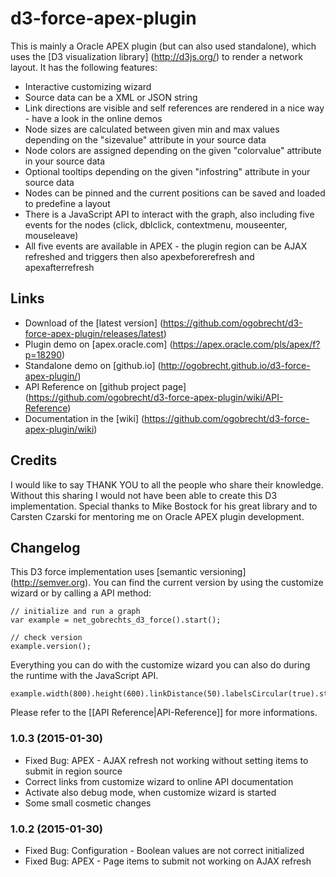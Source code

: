# d3-force-apex-plugin

This is mainly a Oracle APEX plugin (but can also used standalone), which uses the [D3 visualization library] (http://d3js.org/) to render a network layout. It has the following features:

  * Interactive customizing wizard
  * Source data can be a XML or JSON string
  * Link directions are visible and self references are rendered in a nice way - have a look in the online demos
  * Node sizes are calculated between given min and max values depending on the "sizevalue" attribute in your source data
  * Node colors are assigned depending on the given "colorvalue" attribute in your source data
  * Optional tooltips depending on the given "infostring" attribute in your source data
  * Nodes can be pinned and the current positions can be saved and loaded to predefine a layout
  * There is a JavaScript API to interact with the graph, also including five events for the nodes (click, dblclick, contextmenu, mouseenter, mouseleave)
  * All five events are available in APEX - the plugin region can be AJAX refreshed and triggers then also apexbeforerefresh and apexafterrefresh

## Links

  * Download of the [latest version] (https://github.com/ogobrecht/d3-force-apex-plugin/releases/latest)
  * Plugin demo on [apex.oracle.com] (https://apex.oracle.com/pls/apex/f?p=18290)
  * Standalone demo on [github.io] (http://ogobrecht.github.io/d3-force-apex-plugin/)
  * API Reference on [github project page] (https://github.com/ogobrecht/d3-force-apex-plugin/wiki/API-Reference)
  * Documentation in the [wiki] (https://github.com/ogobrecht/d3-force-apex-plugin/wiki)

## Credits

I would like to say THANK YOU to all the people who share their knowledge. Without this sharing I would not have been able
to create this D3 implementation. Special thanks to Mike Bostock for his great library and to Carsten Czarski for mentoring
me on Oracle APEX plugin development.

## Changelog

This D3 force implementation uses [semantic versioning] (http://semver.org).
You can find the current version by using the customize wizard or by calling a API method:

    // initialize and run a graph
    var example = net_gobrechts_d3_force().start();

    // check version
    example.version();

Everything you can do with the customize wizard you can also do during the runtime with the JavaScript API.

    example.width(800).height(600).linkDistance(50).labelsCircular(true).start();

Please refer to the [[API Reference|API-Reference]] for more informations.

### 1.0.3 (2015-01-30)

* Fixed Bug: APEX - AJAX refresh not working without setting items to submit in region source
* Correct links from customize wizard to online API documentation
* Activate also debug mode, when customize wizard is started
* Some small cosmetic changes

### 1.0.2 (2015-01-30)

* Fixed Bug: Configuration - Boolean values are not correct initialized
* Fixed Bug: APEX - Page items to submit not working on AJAX refresh
